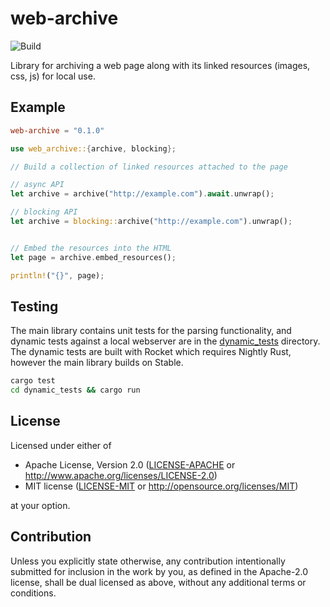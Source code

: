 # web-archive

![Build](https://github.com/sciguy16/web-archive/workflows/Build/badge.svg)

Library for archiving a web page along with its linked resources (images,
css, js) for local use.


## Example

```toml
web-archive = "0.1.0"
```

```rust
use web_archive::{archive, blocking};

// Build a collection of linked resources attached to the page

// async API
let archive = archive("http://example.com").await.unwrap();

// blocking API
let archive = blocking::archive("http://example.com").unwrap();


// Embed the resources into the HTML
let page = archive.embed_resources();

println!("{}", page);
```


## Testing
The main library contains unit tests for the parsing functionality, and dynamic
tests against a local webserver are in the [dynamic_tests](dynamic_tests)
directory. The dynamic tests are built with Rocket which requires Nightly
Rust, however the main library builds on Stable.

```bash
cargo test
cd dynamic_tests && cargo run
```


## License

Licensed under either of

 * Apache License, Version 2.0
   ([LICENSE-APACHE](LICENSE-APACHE) or http://www.apache.org/licenses/LICENSE-2.0)
 * MIT license
   ([LICENSE-MIT](LICENSE-MIT) or http://opensource.org/licenses/MIT)

at your option.

## Contribution

Unless you explicitly state otherwise, any contribution intentionally submitted
for inclusion in the work by you, as defined in the Apache-2.0 license, shall be
dual licensed as above, without any additional terms or conditions.
